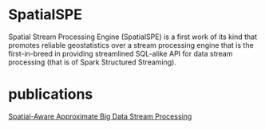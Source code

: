# SpatialSPE

Spatial Stream Processing Engine (SpatialSPE) is a first work of its kind that promotes reliable geostatistics over a stream processing engine that is the first-in-breed in providing streamlined SQL-alike API for data stream processing (that is of Spark Structured Streaming).

# publications


[Spatial-Aware Approximate Big Data Stream Processing][1]

[1]: https://ieeexplore.ieee.org/abstract/document/9014291


